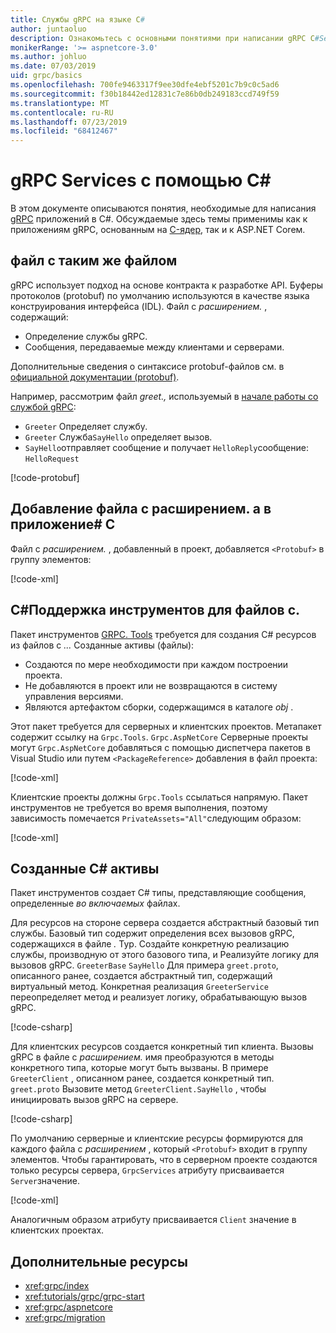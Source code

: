 ```yaml
---
title: Службы gRPC на языке C#
author: juntaoluo
description: Ознакомьтесь с основными понятиями при написании gRPC C#Services с помощью.
monikerRange: '>= aspnetcore-3.0'
ms.author: johluo
ms.date: 07/03/2019
uid: grpc/basics
ms.openlocfilehash: 700fe9463317f9ee30dfe4ebf5201c7b9c0c5ad6
ms.sourcegitcommit: f30b18442ed12831c7e86b0db249183ccd749f59
ms.translationtype: MT
ms.contentlocale: ru-RU
ms.lasthandoff: 07/23/2019
ms.locfileid: "68412467"
---
```

# <a name="grpc-services-with-c"></a>gRPC Services с помощью C\#

В этом документе описываются понятия, необходимые для написания [gRPC](https://grpc.io/docs/guides/) приложений в C#. Обсуждаемые здесь темы применимы как к приложениям gRPC, основанным на [C-ядер](https://grpc.io/blog/grpc-stacks), так и к ASP.NET Coreм.

## <a name="proto-file"></a>файл с таким же файлом

gRPC использует подход на основе контракта к разработке API. Буферы протоколов (protobuf) по умолчанию используются в качестве языка конструирования интерфейса (IDL). Файл с *расширением.* , содержащий:

* Определение службы gRPC.
* Сообщения, передаваемые между клиентами и серверами.

Дополнительные сведения о синтаксисе protobuf-файлов см. в [официальной документации (protobuf)](https://developers.google.com/protocol-buffers/docs/proto3).

Например, рассмотрим файл *greet.,* используемый в [начале работы со службой gRPC](xref:tutorials/grpc/grpc-start):

* `Greeter` Определяет службу.
* `Greeter` Служба`SayHello` определяет вызов.
* `SayHello`отправляет сообщение и получает `HelloReply`сообщение: `HelloRequest`

[!code-protobuf[](~/tutorials/grpc/grpc-start/sample/GrpcGreeter/Protos/greet.proto)]

## <a name="add-a-proto-file-to-a-c-app"></a>Добавление файла с расширением. a в приложение\# C

Файл с *расширением.* , добавленный в проект, добавляется `<Protobuf>` в группу элементов:

[!code-xml[](~/tutorials/grpc/grpc-start/sample/GrpcGreeter/GrpcGreeter.csproj?highlight=2&range=7-9)]

## <a name="c-tooling-support-for-proto-files"></a>C#Поддержка инструментов для файлов с.

Пакет инструментов [GRPC. Tools](https://www.nuget.org/packages/Grpc.Tools/) требуется для создания C# ресурсов из файлов с *...* Созданные активы (файлы):

* Создаются по мере необходимости при каждом построении проекта.
* Не добавляются в проект или не возвращаются в систему управления версиями.
* Являются артефактом сборки, содержащимся в каталоге *obj* .

Этот пакет требуется для серверных и клиентских проектов. Метапакет содержит ссылку на `Grpc.Tools`. `Grpc.AspNetCore` Серверные проекты могут `Grpc.AspNetCore` добавляться с помощью диспетчера пакетов в Visual Studio или путем `<PackageReference>` добавления в файл проекта:

[!code-xml[](~/tutorials/grpc/grpc-start/sample/GrpcGreeter/GrpcGreeter.csproj?highlight=1&range=12)]

Клиентские проекты должны `Grpc.Tools` ссылаться напрямую. Пакет инструментов не требуется во время выполнения, поэтому зависимость помечается `PrivateAssets="All"`следующим образом:

[!code-xml[](~/tutorials/grpc/grpc-start/sample/GrpcGreeterClient/GrpcGreeterClient.csproj?highlight=1&range=11)]

## <a name="generated-c-assets"></a>Созданные C# активы

Пакет инструментов создает C# типы, представляющие сообщения, определенные *во включаемых* файлах.

Для ресурсов на стороне сервера создается абстрактный базовый тип службы. Базовый тип содержит определения всех вызовов gRPC, содержащихся в файле *.* Typ. Создайте конкретную реализацию службы, производную от этого базового типа, и Реализуйте логику для вызовов gRPC. `GreeterBase` `SayHello` Для примера `greet.proto`, описанного ранее, создается абстрактный тип, содержащий виртуальный метод. Конкретная реализация `GreeterService` переопределяет метод и реализует логику, обрабатывающую вызов gRPC.

[!code-csharp[](~/tutorials/grpc/grpc-start/sample/GrpcGreeter/Services/GreeterService.cs?name=snippet)]

Для клиентских ресурсов создается конкретный тип клиента. Вызовы gRPC в файле с *расширением.* имя преобразуются в методы конкретного типа, которые могут быть вызваны. В примере `GreeterClient` , описанном ранее, создается конкретный тип. `greet.proto` Вызовите метод `GreeterClient.SayHello` , чтобы инициировать вызов gRPC на сервере.

[!code-csharp[](~/tutorials/grpc/grpc-start/sample/GrpcGreeterClient/Program.cs?highlight=3-6&name=snippet)]

По умолчанию серверные и клиентские ресурсы формируются для каждого файла с *расширением* , который `<Protobuf>` входит в группу элементов. Чтобы гарантировать, что в серверном проекте создаются только ресурсы сервера, `GrpcServices` атрибуту присваивается `Server`значение.

[!code-xml[](~/tutorials/grpc/grpc-start/sample/GrpcGreeter/GrpcGreeter.csproj?highlight=2&range=7-9)]

Аналогичным образом атрибуту присваивается `Client` значение в клиентских проектах.

## <a name="additional-resources"></a>Дополнительные ресурсы

* <xref:grpc/index>
* <xref:tutorials/grpc/grpc-start>
* <xref:grpc/aspnetcore>
* <xref:grpc/migration>
